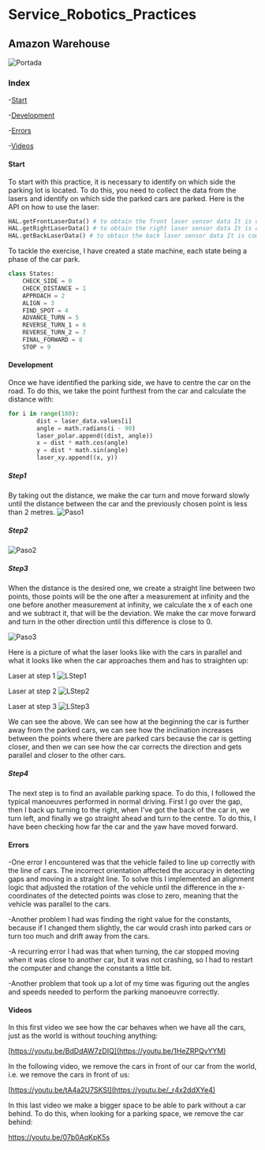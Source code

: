 # Service_Robotics_Practices
## Amazon Warehouse 

![Portada](https://github.com/user-attachments/assets/599d01b8-2952-401d-b8ba-48d58bdce6a7)


### Index

-[Start](#start)

-[Development](#development)

-[Errors](#errors)

-[Videos](#videos)

#### Start

To start with this practice, it is necessary to identify on which side the parking lot is located. To do this, you need to collect the data from the lasers and identify on which side the parked cars are parked.
Here is the API on how to use the laser:

```python
HAL.getFrontLaserData() # to obtain the front laser sensor data It is composed of 180 pairs of values: (0-180º distance in millimeters)
HAL.getRightLaserData() # to obtain the right laser sensor data It is composed of 180 pairs of values: (0-180º distance in millimeters)
HAL.getBackLaserData() # to obtain the back laser sensor data It is composed of 180 pairs of values: (0-180º distance in millimeters)
```

To tackle the exercise, I have created a state machine, each state being a phase of the car park.
```python
class States:
    CHECK_SIDE = 0
    CHECK_DISTANCE = 1
    APPROACH = 2
    ALIGN = 3
    FIND_SPOT = 4
    ADVANCE_TURN = 5
    REVERSE_TURN_1 = 6
    REVERSE_TURN_2 = 7
    FINAL_FORWARD = 8
    STOP = 9
```

#### Development

Once we have identified the parking side, we have to centre the car on the road. To do this, we take the point furthest from the car and calculate the distance with:
```python
for i in range(180):
        dist = laser_data.values[i]
        angle = math.radians(i - 90)
        laser_polar.append((dist, angle))
        x = dist * math.cos(angle)
        y = dist * math.sin(angle)
        laser_xy.append((x, y))
```

##### Step1
By taking out the distance, we make the car turn and move forward slowly until the distance between the car and the previously chosen point is less than 2 metres.
![Paso1](https://github.com/user-attachments/assets/b779a6c8-d0f4-48bb-905d-99af1efcc6f6)

##### Step2
![Paso2](https://github.com/user-attachments/assets/8e1ac54f-239a-4557-a3c8-2073368fbe20)

##### Step3
When the distance is the desired one, we create a straight line between two points, those points will be the one after a measurement at infinity and the one before another measurement at infinity, we calculate the x of each one and we subtract it, that will be the deviation. We make the car move forward and turn in the other direction until this difference is close to 0.

![Paso3](https://github.com/user-attachments/assets/7182e81d-7a59-4ff1-9b32-148dfc24af9f)

Here is a picture of what the laser looks like with the cars in parallel and what it looks like when the car approaches them and has to straighten up:

Laser at step 1
![LStep1](https://github.com/user-attachments/assets/6d2e4f6c-feb3-48f6-8aeb-64abb3cf1d2f)

Laser at step 2
![LStep2](https://github.com/user-attachments/assets/1a956a5e-3706-4acc-b8ec-d06c7d732985)

Laser at step 3
![LStep3](https://github.com/user-attachments/assets/d6aceade-c152-4624-8d1d-319382244119)

We can see the above. We can see how at the beginning the car is further away from the parked cars, we can see how the inclination increases between the points where there are parked cars because the car is getting closer, and then we can see how the car corrects the direction and gets parallel and closer to the other cars. 

##### Step4
The next step is to find an available parking space. To do this, I followed the typical manoeuvres performed in normal driving. First I go over the gap, then I back up turning to the right, when I've got the back of the car in, we turn left, and finally we go straight ahead and turn to the centre. To do this, I have been checking how far the car and the yaw have moved forward.



#### Errors

-One error I encountered was that the vehicle failed to line up correctly with the line of cars. The incorrect orientation affected the accuracy in detecting gaps and moving in a straight line.
To solve this I implemented an alignment logic that adjusted the rotation of the vehicle until the difference in the x-coordinates of the detected points was close to zero, meaning that the vehicle was parallel to the cars.

-Another problem I had was finding the right value for the constants, because if I changed them slightly, the car would crash into parked cars or turn too much and drift away from the cars. 

-A recurring error I had was that when turning, the car stopped moving when it was close to another car, but it was not crashing, so I had to restart the computer and change the constants a little bit.

-Another problem that took up a lot of my time was figuring out the angles and speeds needed to perform the parking manoeuvre correctly.
#### Videos
In this first video we see how the car behaves when we have all the cars, just as the world is without touching anything:

[https://youtu.be/BdDdAW7zDIQ](https://youtu.be/1HeZRPQvYYM)

In the following video, we remove the cars in front of our car from the world, i.e. we remove the cars in front of us:

[https://youtu.be/tA4a2U7SKSI](https://youtu.be/_r4x2ddXYe4)

In this last video we make a bigger space to be able to park without a car behind. To do this, when looking for a parking space, we remove the car behind:

https://youtu.be/07b0AqKpK5s

